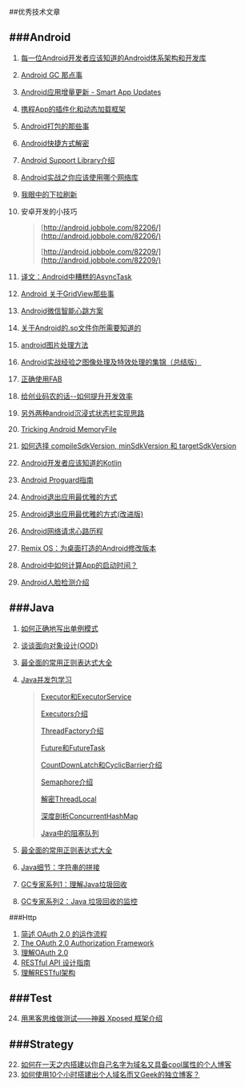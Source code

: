 ##优秀技术文章


###Android
---

1. [每一位Android开发者应该知道的Android体系架构和开发库](http://android.jobbole.com/60202/)
2. [Android GC 那点事](http://gold.xitu.io/entry/5625144060b2b199f769ef74/view)
3. [Android应用增量更新 - Smart App Updates](https://github.com/cundong/SmartAppUpdates)
4. [携程App的插件化和动态加载框架](https://github.com/CtripMobile/DynamicAPK)
6. [Android打包的那些事](http://www.jayfeng.com/2015/11/07/Android%E6%89%93%E5%8C%85%E7%9A%84%E9%82%A3%E4%BA%9B%E4%BA%8B/)
7. [Android快捷方式解密](http://www.jianshu.com/p/dc3d04337d00)
8. [Android Support Library介绍](http://zhuanlan.zhihu.com/zmywly8866/20260335)
9. [Android实战之你应该使用哪个网络库](http://segmentfault.com/a/1190000003965158)
13. [我眼中的下拉刷新](http://android-ultra-ptr.liaohuqiu.net/cn/)
15. 安卓开发的小技巧
 
	>[http://android.jobbole.com/82206/](http://android.jobbole.com/82206/)
	>
	>[http://android.jobbole.com/82209/](http://android.jobbole.com/82209/)
16. [译文：Android中糟糕的AsyncTask](http://droidyue.com/blog/2014/11/08/bad-smell-of-asynctask-in-android/)
17. [Android 关于GridView那些事](http://blog.csdn.net/lyhhj/article/details/50184965)
18. [Android微信智能心跳方案](https://mp.weixin.qq.com/s?__biz=MzAwNDY1ODY2OQ==&mid=207243549&idx=1&sn=4ebe4beb8123f1b5ab58810ac8bc5994&scene=1&srcid=zjoJtbvk4KkfnnifsSqm&key=dffc561732c2265111c06069467ab114bc70badd8b484f221d9c87bf5bdf13170fdada982997f00067cbdfe05bae8d25&ascene=0&uin=MTYzMjY2MTE1&devicetype=iMac+MacBookPro10%2C1+OSX+OSX+10.10.5+build(14F27)&version=11020201&pass_ticket=bPdc%2FWr5iMjY9uqXSPPPRFMe5ly4qk0NMEHyRiSIcTA%3D)
19. [关于Android的.so文件你所需要知道的](http://www.jianshu.com/p/cb05698a1968)
20. [android图片处理方法](http://gundumw100.iteye.com/blog/849729)
21. [Android实战经验之图像处理及特效处理的集锦（总结版）](http://www.oschina.net/question/231733_44154)
22. [正确使用FAB](http://android.jobbole.com/82268/)
24. [给创业码农的话--如何提升开发效率](https://simpleton.gitbooks.io/sim-tech-note/content/Android/AndroidStartupTutorial.html#rd?sukey=69cca48b20c586696fda3d09939ded4c38a28a67ee57633a44f704ca58cc2b99d19fe5f9f9bd596dd5eeba38adf19c13)
25. [另外两种android沉浸式状态栏实现思路](http://www.jianshu.com/p/b100b64544f3)
26. [Tricking Android MemoryFile](http://ragnraok.github.io/tricking-android-memoryfile.html)
27. [如何选择 compileSdkVersion, minSdkVersion 和 targetSdkVersion](http://chinagdg.org/2016/01/picking-your-compilesdkversion-minsdkversion-targetsdkversion/)
28. [Android开发者应该知道的Kotlin](http://www.infoq.com/cn/news/2016/01/kotlin-android)
29. [Android Proguard指南](http://tbwisk.github.io/lessons/2015/01/29/Android-Proguard%E6%8C%87%E5%8D%97/)
30. [Android退出应用最优雅的方式](http://android.jobbole.com/82316/)
31. [Android退出应用最优雅的方式(改进版)](http://blog.csdn.net/soul_code/article/details/50453934)
32. [Android网络请求心路历程](http://android.jobbole.com/82349/)
33. [Remix OS：为桌面打造的Android修改版本](http://www.jide.com/en/remixos-for-pc#downloadNow)
34. [Android中如何计算App的启动时间？](http://androidperformance.com/2015/12/31/How-to-calculation-android-app-lunch-time.html)
35. [Android人脸检测介绍](http://android.jobbole.com/82310/)

###Java
---
1. [如何正确地写出单例模式](http://wuchong.me/blog/2014/08/28/how-to-correctly-write-singleton-pattern/)
2. [谈谈面向对象设计(OOD)](http://www.jianshu.com/p/e378025920f8)
3. [最全面的常用正则表达式大全](http://toutiao.com/i6231678548520731137/)
4. [Java并发包学习](http://qifuguang.me/tags/Java%E5%B9%B6%E5%8F%91%E5%8C%85%E5%AD%A6%E4%B9%A0/)

	>[Executor和ExecutorService](http://qifuguang.me/2015/08/11/[Java%E5%B9%B6%E5%8F%91%E5%8C%85%E5%AD%A6%E4%B9%A0%E4%B8%80]Executor%E5%92%8CExecutorService/)
	>
	>[Executors介绍](http://qifuguang.me/2015/08/12/[Java%E5%B9%B6%E5%8F%91%E5%8C%85%E5%AD%A6%E4%B9%A0%E4%BA%8C]Executors%E4%BB%8B%E7%BB%8D/)
	>
	>[ThreadFactory介绍](http://qifuguang.me/2015/08/13/[Java%E5%B9%B6%E5%8F%91%E5%8C%85%E5%AD%A6%E4%B9%A0%E4%B8%89]ThreadFactory%E4%BB%8B%E7%BB%8D/)
	>
	>[Future和FutureTask](http://qifuguang.me/2015/08/21/[Java%E5%B9%B6%E5%8F%91%E5%8C%85%E5%AD%A6%E4%B9%A0%E5%9B%9B]Future%E5%92%8CFutureTask/)
	>
	>[CountDownLatch和CyclicBarrier介绍](http://qifuguang.me/2015/08/25/[Java%E5%B9%B6%E5%8F%91%E5%8C%85%E5%AD%A6%E4%B9%A0%E4%BA%94]CountDownLatch%E5%92%8CCyclicBarrier%E4%BB%8B%E7%BB%8D/)
	>
	>[Semaphore介绍](http://qifuguang.me/2015/08/26/[Java%E5%B9%B6%E5%8F%91%E5%8C%85%E5%AD%A6%E4%B9%A0%E5%85%AD]Semaphore%E4%BB%8B%E7%BB%8D/)
	>
	>[解密ThreadLocal](http://qifuguang.me/2015/09/02/[Java%E5%B9%B6%E5%8F%91%E5%8C%85%E5%AD%A6%E4%B9%A0%E4%B8%83]%E8%A7%A3%E5%AF%86ThreadLocal/)
	>
	>[深度剖析ConcurrentHashMap](http://qifuguang.me/2015/09/10/[Java%E5%B9%B6%E5%8F%91%E5%8C%85%E5%AD%A6%E4%B9%A0%E5%85%AB]%E6%B7%B1%E5%BA%A6%E5%89%96%E6%9E%90ConcurrentHashMap/)
	>
	>[Java中的阻塞队列](http://qifuguang.me/2015/10/23/Java%E5%B9%B6%E5%8F%91%E5%8C%85%E5%AD%A6%E4%B9%A0%E4%B9%9D-Java%E4%B8%AD%E7%9A%84%E9%98%BB%E5%A1%9E%E9%98%9F%E5%88%97/)
	>
5. [最全面的常用正则表达式大全](http://toutiao.com/i6231678548520731137/)
6. [Java细节：字符串的拼接](http://droidyue.com/blog/2014/08/30/java-details-string-concatenation/)
7. [GC专家系列1：理解Java垃圾回收](http://segmentfault.com/a/1190000004233812)
8. [GC专家系列2：Java 垃圾回收的监控](http://segmentfault.com/a/1190000004255118)

###Http

1. [简述 OAuth 2.0 的运作流程](http://www.barretlee.com/blog/2016/01/10/oauth2-introduce/?hmsr=toutiao.io&utm_medium=toutiao.io&utm_source=toutiao.io)
2. [The OAuth 2.0 Authorization Framework](http://www.rfcreader.com/#rfc6749)
3. [理解OAuth 2.0](http://www.ruanyifeng.com/blog/2014/05/oauth_2_0.html)
3. [RESTful API 设计指南](http://www.ruanyifeng.com/blog/2014/05/restful_api.html)
4. [理解RESTful架构](http://www.ruanyifeng.com/blog/2011/09/restful.html)

###Test
---
24. [用黑客思维做测试——神器 Xposed 框架介绍](https://testerhome.com/topics/3819)

###Strategy
---
22. [如何在一天之内搭建以你自己名字为域名又具备cool属性的个人博客](http://wingjay.com/2015/12/07/%E5%A6%82%E4%BD%95%E5%9C%A8%E4%B8%80%E5%A4%A9%E4%B9%8B%E5%86%85%E6%90%AD%E5%BB%BA%E4%BB%A5%E4%BD%A0%E8%87%AA%E5%B7%B1%E5%90%8D%E5%AD%97%E4%B8%BA%E5%9F%9F%E5%90%8D%E7%9A%84%E5%BE%88cool%E7%9A%84%E4%B8%AA%E4%BA%BA%E5%8D%9A%E5%AE%A2/)
23. [如何使用10个小时搭建出个人域名而又Geek的独立博客？](http://www.jianshu.com/p/bfdde09e7f6a)




 